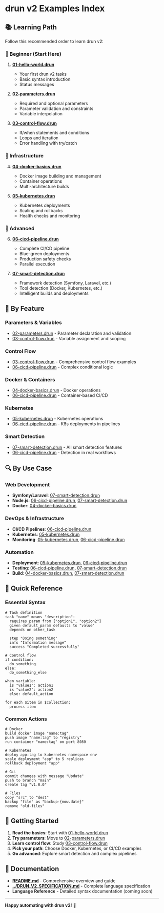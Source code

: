 # drun v2 Examples Index

## 📚 Learning Path

Follow this recommended order to learn drun v2:

### 🎯 Beginner (Start Here)
1. **[01-hello-world.drun](01-hello-world.drun)**
   - Your first drun v2 tasks
   - Basic syntax introduction
   - Status messages

2. **[02-parameters.drun](02-parameters.drun)**
   - Required and optional parameters
   - Parameter validation and constraints
   - Variable interpolation

3. **[03-control-flow.drun](03-control-flow.drun)**
   - If/when statements and conditions
   - Loops and iteration
   - Error handling with try/catch

### 🐳 Infrastructure
4. **[04-docker-basics.drun](04-docker-basics.drun)**
   - Docker image building and management
   - Container operations
   - Multi-architecture builds

5. **[05-kubernetes.drun](05-kubernetes.drun)**
   - Kubernetes deployments
   - Scaling and rollbacks
   - Health checks and monitoring

### 🚀 Advanced
6. **[06-cicd-pipeline.drun](06-cicd-pipeline.drun)**
   - Complete CI/CD pipeline
   - Blue-green deployments
   - Production safety checks
   - Parallel execution

7. **[07-smart-detection.drun](07-smart-detection.drun)**
   - Framework detection (Symfony, Laravel, etc.)
   - Tool detection (Docker, Kubernetes, etc.)
   - Intelligent builds and deployments

## 🎨 By Feature

### Parameters & Variables
- [02-parameters.drun](02-parameters.drun) - Parameter declaration and validation
- [03-control-flow.drun](03-control-flow.drun) - Variable assignment and scoping

### Control Flow
- [03-control-flow.drun](03-control-flow.drun) - Comprehensive control flow examples
- [06-cicd-pipeline.drun](06-cicd-pipeline.drun) - Complex conditional logic

### Docker & Containers
- [04-docker-basics.drun](04-docker-basics.drun) - Docker operations
- [06-cicd-pipeline.drun](06-cicd-pipeline.drun) - Container-based CI/CD

### Kubernetes
- [05-kubernetes.drun](05-kubernetes.drun) - Kubernetes operations
- [06-cicd-pipeline.drun](06-cicd-pipeline.drun) - K8s deployments in pipelines

### Smart Detection
- [07-smart-detection.drun](07-smart-detection.drun) - All smart detection features
- [06-cicd-pipeline.drun](06-cicd-pipeline.drun) - Detection in real workflows

## 🔍 By Use Case

### Web Development
- **Symfony/Laravel**: [07-smart-detection.drun](07-smart-detection.drun)
- **Node.js**: [06-cicd-pipeline.drun](06-cicd-pipeline.drun), [07-smart-detection.drun](07-smart-detection.drun)
- **Docker**: [04-docker-basics.drun](04-docker-basics.drun)

### DevOps & Infrastructure
- **CI/CD Pipelines**: [06-cicd-pipeline.drun](06-cicd-pipeline.drun)
- **Kubernetes**: [05-kubernetes.drun](05-kubernetes.drun)
- **Monitoring**: [05-kubernetes.drun](05-kubernetes.drun), [06-cicd-pipeline.drun](06-cicd-pipeline.drun)

### Automation
- **Deployment**: [05-kubernetes.drun](05-kubernetes.drun), [06-cicd-pipeline.drun](06-cicd-pipeline.drun)
- **Testing**: [06-cicd-pipeline.drun](06-cicd-pipeline.drun), [07-smart-detection.drun](07-smart-detection.drun)
- **Build**: [04-docker-basics.drun](04-docker-basics.drun), [07-smart-detection.drun](07-smart-detection.drun)

## 🎯 Quick Reference

### Essential Syntax
```
# Task definition
task "name" means "description":
  requires param from ["option1", "option2"]
  given default_param defaults to "value"
  depends on other_task
  
  step "Doing something"
  info "Information message"
  success "Completed successfully"

# Control flow
if condition:
  do_something
else:
  do_something_else

when variable:
  is "value1": action1
  is "value2": action2
  else: default_action

for each $item in $collection:
  process item
```

### Common Actions
```
# Docker
build docker image "name:tag"
push image "name:tag" to "registry"
run container "name:tag" on port 8080

# Kubernetes  
deploy app:tag to kubernetes namespace env
scale deployment "app" to 5 replicas
rollback deployment "app"

# Git
commit changes with message "Update"
push to branch "main"
create tag "v1.0.0"

# Files
copy "src" to "dest"
backup "file" as "backup-{now.date}"
remove "old-files"
```

## 🚀 Getting Started

1. **Read the basics**: Start with [01-hello-world.drun](01-hello-world.drun)
2. **Try parameters**: Move to [02-parameters.drun](02-parameters.drun)  
3. **Learn control flow**: Study [03-control-flow.drun](03-control-flow.drun)
4. **Pick your path**: Choose Docker, Kubernetes, or CI/CD examples
5. **Go advanced**: Explore smart detection and complex pipelines

## 📖 Documentation

- **[README.md](README.md)** - Comprehensive overview and guide
- **[../DRUN_V2_SPECIFICATION.md](../DRUN_V2_SPECIFICATION.md)** - Complete language specification
- **Language Reference** - Detailed syntax documentation (coming soon)

---

**Happy automating with drun v2!** 🎉
